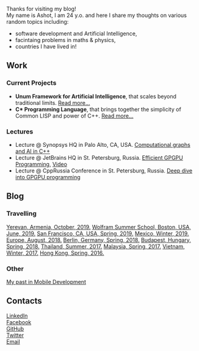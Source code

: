 Thanks for visiting my blog!<br/> 
My name is Ashot, I am 24 y.o. and here I share my thoughts on various random topics including:
- software development and Artificial Intelligence,
- facintaing problems in maths & physics, 
- countries I have lived in!

## Work

### Current Projects

- __Unum Framework for Artificial Intelligence__, that scales beyond traditional limits. [Read more...](https://unum.xyz)
- __C* Programming Language__, that brings together the simplicity of Common LISP and power of C++. [Read more...](https://unum.xyz/cstar)

### Lectures

- Lecture @ Synopsys HQ in Palo Alto, CA, USA. [Computational graphs and AI in C++](https://github.com/ashvardanian/NeuralSTL)
- Lecture @ JetBrains HQ in St. Petersburg, Russia. [Efficient GPGPU Programming](https://github.com/ashvardanian/SandboxGPUs), [Video](https://youtu.be/BUtHOftDm_Y)
- Lecture @ CppRussia Conference in St. Petersburg, Russia. [Deep dive into GPGPU programming](https://github.com/ashvardanian/SandboxGPUs)

## Blog

### Travelling

[Yerevan, Armenia, October, 2019.](travel/2019_armenia)
[Wolfram Summer School, Boston, USA, June, 2019.](travel/2019_wss)
[San Francisco, CA, USA, Spring, 2019.](travel/2019_sf)
[Mexico, Winter, 2019.](travel/2019_mexico)
[Europe, August, 2018.](travel/2018_summer_schools)
[Berlin, Germany, Spring, 2018.](travel/2018_berlin)
[Budapest, Hungary, Spring, 2018.](travel/2018_budapest)
[Thailand, Summer, 2017.](travel/2017_thailand)
[Malaysia, Spring, 2017.](travel/2017_malaysia)
[Vietnam, Winter, 2017.](travel/2017_vietnam)
[Hong Kong, Spring, 2016.](travel/2016_hk)

### Other

[My past in Mobile Development](work/past_mobile)

## Contacts

[LinkedIn](https://linkedin.com/in/ashvardanian)<br/>
[Facebook](https://fb.com/ashvardanian)<br/>
[GitHub](https://github.com/ashvardanian)<br/>
[Twitter](https://tw.com/ashvardanian)<br/>
[Email](mailto:a@unum.xyz)<br/>
